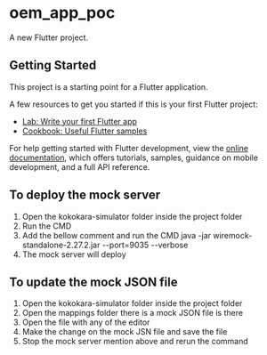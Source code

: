 # oem_app_poc

A new Flutter project.

## Getting Started

This project is a starting point for a Flutter application.

A few resources to get you started if this is your first Flutter project:

- [Lab: Write your first Flutter app](https://docs.flutter.dev/get-started/codelab)
- [Cookbook: Useful Flutter samples](https://docs.flutter.dev/cookbook)

For help getting started with Flutter development, view the
[online documentation](https://docs.flutter.dev/), which offers tutorials,
samples, guidance on mobile development, and a full API reference.


## To deploy the mock server

1. Open the kokokara-simulator folder inside the project folder
2. Run the CMD
3. Add the bellow comment and run the CMD 
   java -jar wiremock-standalone-2.27.2.jar --port=9035 --verbose
4. The mock server will deploy


## To update the mock JSON file

1. Open the kokokara-simulator folder inside the project folder
2. Open the mappings folder there is a mock JSON file is there 
3. Open the file with any of the editor
4. Make the change on the mock JSN file and save the file
5. Stop the mock server mention above and rerun the command

